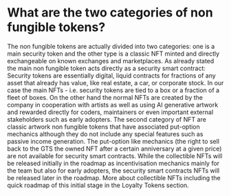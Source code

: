 # What are the two categories of non fungible tokens?

The non fungible tokens are actually divided into two categories: one is a main security token and the other type is a classic NFT minted and directly exchangeable on known exchanges and marketplaces. As already stated the main non fungible token acts directly as a security smart contract: Security tokens are essentially digital, liquid contracts for fractions of any asset that already has value, like real estate, a car, or corporate stock. In our case the main NFTs - i.e. security tokens are tied to a box or a fraction of a fleet of boxes. On the other hand the normal NFTs are created by the company in cooperation with artists as well as using AI generative artwork and rewarded directly for coders, maintainers or even important external stakeholders such as early adopters. The second category of NFT are classic artwork non fungible tokens that have associated put-option mechanics although they do not include any special features such as passive income generation. The put-option like mechanics (the right to sell back to the GTS the owned NFT after a certain anniversary at a given price) are not available for security smart contracts. While the collectible NFTs will be released initially in the roadmap as incentivisation mechanics mainly for the team but also for early adopters, the security smart contracts NFTs will be released later in the roadmap. More about collectible NFTs including the quick roadmap of this initial stage in the Loyalty Tokens section.
